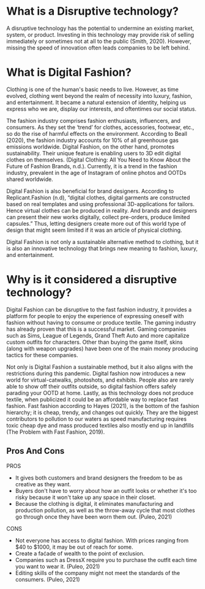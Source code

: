 # What is a Disruptive technology?
A disruptive technology has the potential to undermine an existing market, system, or product. Investing in this technology may provide risk of selling immediately or sometimes not at all to the public (Smith, 2020). However, missing the speed of innovation often leads companies to be left behind.

# What is Digital Fashion?
Clothing is one of the human's basic needs to live. However, as time evolved, clothing went beyond the realm of necessity into luxury, fashion, and entertainment. It became a natural extension of identity, helping us express who we are, display our interests, and oftentimes our social status. 

The fashion industry comprises fashion enthusiasts, influencers, and consumers. As they set the ‘trend’ for clothes, accessories, footwear, etc., so do the rise of harmful effects on the environment. According to Beall (2020), the fashion industry accounts for 10% of all greenhouse gas emissions worldwide. Digital Fashion, on the other hand, promotes sustainability. Their unique feature is enabling users to 3D edit digital clothes on themselves. (Digital Clothing: All You Need to Know About the Future of Fashion Brands, n.d.). Currently, it is a trend in the fashion industry, prevalent in the age of Instagram of online photos and OOTDs shared worldwide.

Digital Fashion is also beneficial for brand designers. According to Replicant.Fashion (n.d), “digital clothes, digital garments are constructed based on real templates and using professional 3D-applications for tailors. Hence virtual clothes can be produced in reality. And brands and designers can present their new works digitally, collect pre-orders, produce limited capsules.” Thus, letting designers create more out of this world type of design that might seem limited if it was an article of physical clothing.

Digital Fashion is not only a sustainable alternative method to clothing, but it is also an innovative technology that brings new meaning to fashion, luxury, and entertainment. 

# Why is it considered a disruptive technology?
Digital Fashion can be disruptive to the fast fashion industry, it provides a platform for people to enjoy the experience of expressing oneself with fashion without having to consume or produce textile. The gaming industry has already proven that this is a successful market. Gaming companies such as Sims, League of Legends, Grand Theft Auto and more capitalize custom outfits for characters. Other than buying the game itself, skins (along with weapon upgrades) have been one of the main money producing tactics for these companies.

Not only is Digital Fashion a sustainable method, but it also aligns with the restrictions during this pandemic. Digital fashion now introduces a new world for virtual-catwalks, photoshots, and exhibits. People also are rarely able to show off their outfits outside, so digital fashion offers safely parading your OOTD at home. Lastly, as this technology does not produce textile, when publicized it could be an affordable way to replace fast fashion. Fast fashion according to Hayes (2021), is the bottom of the fashion hierarchy; it is cheap, trendy, and changes out quickly. They are the biggest contributors to pollution to our waters as speed manufacturing requires toxic cheap dye and mass produced textiles also mostly end up in landfills (The Problem with Fast Fashion, 2019).
## Pros And Cons

PROS
- It gives both customers and brand designers the freedom to be as creative as they want.
- Buyers don't have to worry about how an outfit looks or whether it's too risky because it won't take up any space in their closet.
- Because the clothing is digital, it eliminates manufacturing and production pollution, as well as the throw-away cycle that most clothes go through once they have been worn them out. (Puleo, 2021)

CONS
- Not everyone has access to digital fashion. With prices ranging from $40 to $1000, it may be out of reach for some.
- Create a faćade of wealth to the point of exclusion.
- Companies such as DressX require you to purchase the outfit each time you want to wear it. (Puleo, 2021)
- Editing skills of the company might not meet the standards of the consumers. (Puleo, 2021)
